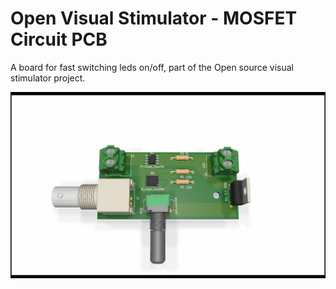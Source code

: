 # Open Visual Stimulator - MOSFET Circuit PCB

A board for fast switching leds on/off, part of the Open source visual stimulator project.

![](mofset_circuit_rendering.png?raw=true)
